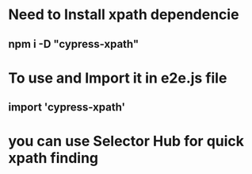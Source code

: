 # Need to Install xpath dependencie 
## npm i -D "cypress-xpath"

# To use and Import it in e2e.js file 

## import 'cypress-xpath'


# you can use Selector Hub for quick xpath finding
